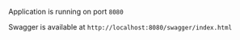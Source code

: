 Application is running on port `8080`

Swagger is available at `http://localhost:8080/swagger/index.html`